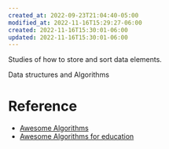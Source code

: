 ```yaml
---
created_at: 2022-09-23T21:04:40-05:00
modified_at: 2022-11-16T15:29:27-06:00
created: 2022-11-16T15:30:01-06:00
updated: 2022-11-16T15:30:01-06:00
---
```


Studies of how to store and sort data elements.

Data structures and Algorithms

# Reference
- [Awesome Algorithms](https://github.com/tayllan/awesome-algorithms)
- [Awesome Algorithms for education](https://github.com/gaerae/awesome-algorithms-education)

